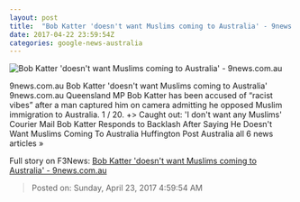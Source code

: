 ```yaml
---
layout: post
title:  "Bob Katter 'doesn't want Muslims coming to Australia' - 9news.com.au"
date: 2017-04-22 23:59:54Z
categories: google-news-australia
---
```


![Bob Katter 'doesn't want Muslims coming to Australia' - 9news.com.au](http://9network-vod-progressive.akamaized.net/media2/664969388001/2017/04/664969388001_5407903693001_5407863445001-th.jpg)

9news.com.au Bob Katter 'doesn't want Muslims coming to Australia' 9news.com.au Queensland MP Bob Katter has been accused of “racist vibes” after a man captured him on camera admitting he opposed Muslim immigration to Australia. 1 / 20. +> Caught out: 'I don't want any Muslims' Courier Mail Bob Katter Responds to Backlash After Saying He Doesn't Want Muslims Coming To Australia Huffington Post Australia all 6 news articles »


Full story on F3News: [Bob Katter 'doesn't want Muslims coming to Australia' - 9news.com.au](http://www.f3nws.com/n/pjKETH)

> Posted on: Sunday, April 23, 2017 4:59:54 AM

